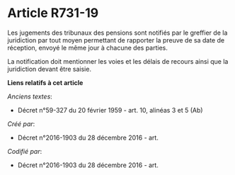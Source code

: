 # Article R731-19

Les jugements des tribunaux des pensions sont notifiés par le greffier de la juridiction par tout moyen permettant de
rapporter la preuve de sa date de réception, envoyé le même jour à chacune des parties.

La notification doit mentionner les voies et les délais de recours ainsi que la juridiction devant être saisie.

**Liens relatifs à cet article**

_Anciens textes_:

  - Décret n°59-327 du 20 février 1959 - art. 10, alinéas 3 et 5 (Ab)

_Créé par_:

  - Décret n°2016-1903 du 28 décembre 2016 - art.

_Codifié par_:

  - Décret n°2016-1903 du 28 décembre 2016 - art.
